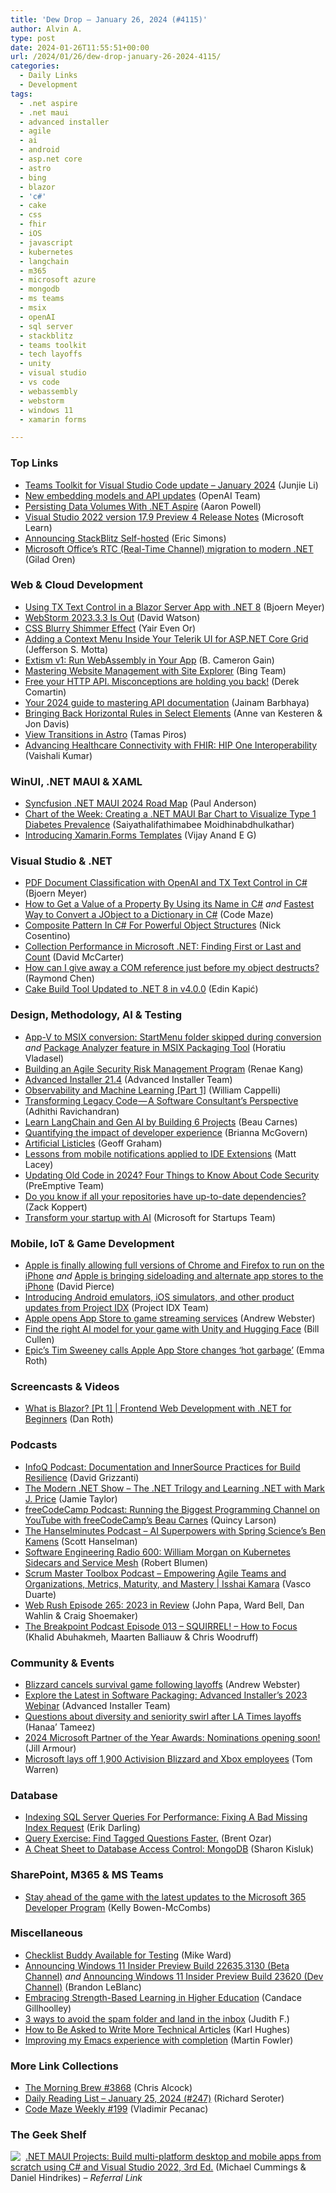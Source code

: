 ```yaml
---
title: 'Dew Drop – January 26, 2024 (#4115)'
author: Alvin A.
type: post
date: 2024-01-26T11:55:51+00:00
url: /2024/01/26/dew-drop-january-26-2024-4115/
categories:
  - Daily Links
  - Development
tags:
  - .net aspire
  - .net maui
  - advanced installer
  - agile
  - ai
  - android
  - asp.net core
  - astro
  - bing
  - blazor
  - 'c#'
  - cake
  - css
  - fhir
  - iOS
  - javascript
  - kubernetes
  - langchain
  - m365
  - microsoft azure
  - mongodb
  - ms teams
  - msix
  - openAI
  - sql server
  - stackblitz
  - teams toolkit
  - tech layoffs
  - unity
  - visual studio
  - vs code
  - webassembly
  - webstorm
  - windows 11
  - xamarin forms

---
```

### <a name="top"></a>Top Links

  * <a href="https://devblogs.microsoft.com/microsoft365dev/teams-toolkit-for-visual-studio-code-update-january-2024/" target="_blank" rel="noopener">Teams Toolkit for Visual Studio Code update – January 2024</a> (Junjie Li)
  * <a href="https://openai.com/blog/new-embedding-models-and-api-updates" target="_blank" rel="noopener">New embedding models and API updates</a> (OpenAI Team)
  * <a href="https://www.aaron-powell.com/posts/2024-01-23-persisting-data-volumes-with-dotnet-aspire/" target="_blank" rel="noopener">Persisting Data Volumes With .NET Aspire</a> (Aaron Powell)
  * <a href="https://learn.microsoft.com/en-us/visualstudio/releases/2022/release-notes-preview#1790-pre4--visual-studio-2022-version-179-preview-4" target="_blank" rel="noopener">Visual Studio 2022 version 17.9 Preview 4 Release Notes</a> (Microsoft Learn)
  * <a href="https://blog.stackblitz.com/posts/stackblitz-self-hosted/" target="_blank" rel="noopener">Announcing StackBlitz Self-hosted</a> (Eric Simons)
  * <a href="https://devblogs.microsoft.com/dotnet/office-rtc-dotnet-migration/" target="_blank" rel="noopener">Microsoft Office’s RTC (Real-Time Channel) migration to modern .NET</a> (Gilad Oren)



### <a name="web"></a>Web & Cloud Development

  * <a href="https://www.textcontrol.com/blog/2024/01/25/using-tx-text-control-in-an-blazor-server-app-with-net-8/" target="_blank" rel="noopener">Using TX Text Control in a Blazor Server App with .NET 8</a> (Bjoern Meyer)
  * <a href="https://blog.jetbrains.com/webstorm/2024/01/webstorm-2023-3-3/" target="_blank" rel="noopener">WebStorm 2023.3.3 Is Out</a> (David Watson)
  * <a href="https://smashingmagazine.com/2024/01/css-blurry-shimmer-effect/" target="_blank" rel="noopener">CSS Blurry Shimmer Effect</a> (Yair Even Or)
  * <a href="https://www.telerik.com/blogs/adding-context-menu-telerik-ui-aspnet-core-grid" target="_blank" rel="noopener">Adding a Context Menu Inside Your Telerik UI for ASP.NET Core Grid</a> (Jefferson S. Motta)
  * <a href="https://thenewstack.io/extism-v1-run-webassembly-in-your-app/" target="_blank" rel="noopener">Extism v1: Run WebAssembly in Your App</a> (B. Cameron Gain)
  * <a href="https://blogs.bing.com/webmaster/January/Mastering-Website-Management-with-Site-Explorer" target="_blank" rel="noopener">Mastering Website Management with Site Explorer</a> (Bing Team)
  * <a href="https://codeopinion.com/free-your-http-api-misconceptions-are-holding-you-back/" target="_blank" rel="noopener">Free your HTTP API. Misconceptions are holding you back!</a> (Derek Comartin)
  * <a href="https://blog.postman.com/2024-guide-to-mastering-api-documentation/" target="_blank" rel="noopener">Your 2024 guide to mastering API documentation</a> (Jainam Barbhaya)
  * <a href="https://webkit.org/blog/14933/bringing-back-horizontal-rules-in-select-elements/" target="_blank" rel="noopener">Bringing Back Horizontal Rules in Select Elements</a> (Anne van Kesteren & Jon Davis)
  * <a href="https://www.sitepoint.com/view-transitions-in-astro/?utm_source=rss" target="_blank" rel="noopener">View Transitions in Astro</a> (Tamas Piros)
  * <a href="https://blog.genzeon.com/advancing-healthcare-connectivity-with-fhir" target="_blank" rel="noopener">Advancing Healthcare Connectivity with FHIR: HIP One Interoperability</a> (Vaishali Kumar)



### <a name="silverlight"></a>WinUI, .NET MAUI & XAML

  * <a href="https://www.syncfusion.com/blogs/post/dotnet-maui-2024-road-map.aspx?utm_source=alvinashcraft&utm_medium=email&utm_campaign=alvinashcraft_blog_edmjan24" target="_blank" rel="noopener">Syncfusion .NET MAUI 2024 Road Map</a> (Paul Anderson)
  * <a href="https://www.syncfusion.com/blogs/post/dotnet-maui-bar-chart-diabetes.aspx?utm_source=alvinashcraft&utm_medium=email&utm_campaign=alvinashcraft_blog_edmjan24" target="_blank" rel="noopener">Chart of the Week: Creating a .NET MAUI Bar Chart to Visualize Type 1 Diabetes Prevalence</a> (Saiyathalifathimabee Moidhinabdhulkathar)
  * <a href="https://egvijayanand.in/2024/01/26/introducing-xamarin-forms-templates/" target="_blank" rel="noopener">Introducing Xamarin.Forms Templates</a> (Vijay Anand E G)



### <a name="dotnet"></a>Visual Studio & .NET

  * <a href="https://www.textcontrol.com/blog/2024/01/26/pdf-document-classification-with-openai-and-tx-text-control-in-csharp/" target="_blank" rel="noopener">PDF Document Classification with OpenAI and TX Text Control in C#</a> (Bjoern Meyer)
  * <a href="https://code-maze.com/csharp-get-a-value-of-a-property-by-using-its-name/" target="_blank" rel="noopener">How to Get a Value of a Property By Using its Name in C#</a> _and_ <a href="https://code-maze.com/csharp-convert-a-jobject-to-a-dictionary/" target="_blank" rel="noopener">Fastest Way to Convert a JObject to a Dictionary in C#</a> (Code Maze)
  * <a href="https://www.devleader.ca/2024/01/25/composite-pattern-in-c-for-powerful-object-structures/" target="_blank" rel="noopener">Composite Pattern In C# For Powerful Object Structures</a> (Nick Cosentino)
  * <a href="https://dotnettips.wordpress.com/2024/01/25/collection-performance-in-microsoft-net-finding-first-or-last-and-count/" target="_blank" rel="noopener">Collection Performance in Microsoft .NET: Finding First or Last and Count</a> (David McCarter)
  * <a href="https://devblogs.microsoft.com/oldnewthing/20240125-00/?p=109317" target="_blank" rel="noopener">How can I give away a COM reference just before my object destructs?</a> (Raymond Chen)
  * <a href="https://www.infoq.com/news/2024/01/cake-build-dotnet-8/?utm_campaign=infoq_content&utm_source=infoq&utm_medium=feed&utm_term=global" target="_blank" rel="noopener">Cake Build Tool Updated to .NET 8 in v4.0.0</a> (Edin Kapić)



### <a name="design"></a>Design, Methodology, AI & Testing

  * <a href="https://www.advancedinstaller.com/appv-to-msix-startmenu-folder.html" target="_blank" rel="noopener">App-V to MSIX conversion: StartMenu folder skipped during conversion</a> _and_ <a href="https://www.advancedinstaller.com/package-analyzer-feature-by-msix-packaging-tool.html" target="_blank" rel="noopener">Package Analyzer feature in MSIX Packaging Tool</a> (Horatiu Vladasel)
  * <a href="https://blog.developer.adobe.com/building-an-agile-security-risk-management-program-b18dd28143be?source=rss----9342990108af---4" target="_blank" rel="noopener">Building an Agile Security Risk Management Program</a> (Renae Kang)
  * <a href="https://www.advancedinstaller.com/release-21.4.html" target="_blank" rel="noopener">Advanced Installer 21.4</a> (Advanced Installer Team)
  * <a href="https://www.splunk.com/en_us/blog/devops/observability-and-machine-learning.html" target="_blank" rel="noopener">Observability and Machine Learning [Part 1]</a> (William Cappelli)
  * <a href="https://adhithiravi.medium.com/transforming-legacy-code-a-software-consultants-perspective-943495cb6795?source=rss-d557f5db78e7------2" target="_blank" rel="noopener">Transforming Legacy Code — A Software Consultant’s Perspective</a> (Adhithi Ravichandran)
  * <a href="https://www.freecodecamp.org/news/learn-langchain-and-gen-ai-by-building-6-projects/" target="_blank" rel="noopener">Learn LangChain and Gen AI by Building 6 Projects</a> (Beau Carnes)
  * <a href="https://azure.microsoft.com/en-us/blog/quantifying-the-impact-of-developer-experience/" target="_blank" rel="noopener">Quantifying the impact of developer experience</a> (Brianna McGovern)
  * <a href="https://geoffgraham.me/artificial-listicles/" target="_blank" rel="noopener">Artificial Listicles</a> (Geoff Graham)
  * <a href="https://www.mrlacey.com/2024/01/lessons-from-mobile-notifications.html" target="_blank" rel="noopener">Lessons from mobile notifications applied to IDE Extensions</a> (Matt Lacey)
  * <a href="https://www.preemptive.com/updating-old-code-in-2024-four-things-to-know-about-code-security/" target="_blank" rel="noopener">Updating Old Code in 2024? Four Things to Know About Code Security</a> (PreEmptive Team)
  * <a href="https://github.blog/2024-01-25-do-you-know-if-all-your-repositories-have-up-to-date-dependencies/" target="_blank" rel="noopener">Do you know if all your repositories have up-to-date dependencies?</a> (Zack Koppert)
  * <a href="https://www.microsoft.com/en-us/startups/ai" target="_blank" rel="noopener">Transform your startup with AI</a> (Microsoft for Startups Team)



### <a name="mobile"></a>Mobile, IoT & Game Development

  * <a href="https://www.theverge.com/2024/1/25/24050478/apple-ios-17-4-browser-engines-eu" target="_blank" rel="noopener">Apple is finally allowing full versions of Chrome and Firefox to run on the iPhone</a> _and_ <a href="https://www.theverge.com/2024/1/25/24050200/apple-third-party-app-stores-allowed-iphone-ios-europe-digital-markets-act" target="_blank" rel="noopener">Apple is bringing sideloading and alternate app stores to the iPhone</a> (David Pierce)
  * <a href="http://developers.googleblog.com/2024/01/project-idx-product-updates.html" target="_blank" rel="noopener">Introducing Android emulators, iOS simulators, and other product updates from Project IDX</a> (Project IDX Team)
  * <a href="https://www.theverge.com/2024/1/25/24050430/apple-app-store-game-streaming" target="_blank" rel="noopener">Apple opens App Store to game streaming services</a> (Andrew Webster)
  * <a href="https://blog.unity.com/games/hugging-face-ai-models-and-more-sentis-updates" target="_blank" rel="noopener">Find the right AI model for your game with Unity and Hugging Face</a> (Bill Cullen)
  * <a href="https://www.theverge.com/2024/1/25/24050696/epic-games-tim-sweeney-apple-app-store-response" target="_blank" rel="noopener">Epic’s Tim Sweeney calls Apple App Store changes ‘hot garbage’</a> (Emma Roth)



### <a name="videos"></a>Screencasts & Videos

  * <a href="http://www.youtube.com/watch?v=sIIfnGqEIds" target="_blank" rel="noopener">What is Blazor? [Pt 1] | Frontend Web Development with .NET for Beginners</a> (Dan Roth)



### <a name="podcasts"></a>Podcasts

  * <a href="https://www.infoq.com/podcasts/documentation-innersource-practices-build-resilience/" target="_blank" rel="noopener">InfoQ Podcast: Documentation and InnerSource Practices for Build Resilience</a> (David Grizzanti)
  * <a href="https://dotnetcore.show/season-6/the-net-trilogy-and-learning-net-with-mark-j-price/" target="_blank" rel="noopener">The Modern .NET Show &#8211; The .NET Trilogy and Learning .NET with Mark J. Price</a> (Jamie Taylor)
  * <a href="https://www.freecodecamp.org/news/podcast-biggest-youtube-programming-channel-beau-carnes/" target="_blank" rel="noopener">freeCodeCamp Podcast: Running the Biggest Programming Channel on YouTube with freeCodeCamp&#8217;s Beau Carnes</a> (Quincy Larson)
  * <a href="https://www.hanselminutes.com/929/ai-superpowers-with-spring-sciences-ben-kamens" target="_blank" rel="noopener">The Hanselminutes Podcast &#8211; AI Superpowers with Spring Science&#8217;s Ben Kamens</a> (Scott Hanselman)
  * <a href="https://se-radio.net/2024/01/se-radio-600-william-morgan-on-kubernetes-sidecars-and-service-mesh/" target="_blank" rel="noopener">Software Engineering Radio 600: William Morgan on Kubernetes Sidecars and Service Mesh</a> (Robert Blumen)
  * <a href="https://scrummastertoolbox.libsyn.com/empowering-agile-teams-and-organizations-metrics-maturity-and-mastery-isshai-kamara" target="_blank" rel="noopener">Scrum Master Toolbox Podcast &#8211; Empowering Agile Teams and Organizations, Metrics, Maturity, and Mastery | Isshai Kamara</a> (Vasco Duarte)
  * <a href="https://www.webrush.io/episodes/episode-265-2023-in-review" target="_blank" rel="noopener">Web Rush Episode 265: 2023 in Review</a> (John Papa, Ward Bell, Dan Wahlin & Craig Shoemaker)
  * <a href="https://www.breakpoint.show/podcast/episode-013-squirrel-how-to-focus/" target="_blank" rel="noopener">The Breakpoint Podcast Episode 013 – SQUIRREL! – How to Focus</a> (Khalid Abuhakmeh, Maarten Balliauw & Chris Woodruff)



### <a name="events"></a>Community & Events

  * <a href="https://www.theverge.com/2024/1/25/24050297/blizzard-survival-game-cancelled-layoffs" target="_blank" rel="noopener">Blizzard cancels survival game following layoffs</a> (Andrew Webster)
  * <a href="https://www.advancedinstaller.com/webinar-advanced-installer-2023-rewind.html" target="_blank" rel="noopener">Explore the Latest in Software Packaging: Advanced Installer&#8217;s 2023 Webinar</a> (Advanced Installer Team)
  * <a href="https://www.niemanlab.org/2024/01/questions-about-diversity-and-seniority-swirl-after-la-times-layoffs/" target="_blank" rel="noopener">Questions about diversity and seniority swirl after LA Times layoffs</a> (Hanaa&#8217; Tameez)
  * <a href="https://techcommunity.microsoft.com/t5/partner-news/2024-microsoft-partner-of-the-year-awards-nominations-opening/ba-p/4031219" target="_blank" rel="noopener">2024 Microsoft Partner of the Year Awards: Nominations opening soon!</a> (Jill Armour)
  * <a href="https://www.theverge.com/2024/1/25/24049050/microsoft-activision-blizzard-layoffs" target="_blank" rel="noopener">Microsoft lays off 1,900 Activision Blizzard and Xbox employees</a> (Tom Warren)



### <a name="sql"></a>Database

  * <a href="https://erikdarling.com/indexing-sql-server-queries-for-performance-fixing-a-bad-missing-index-request/" target="_blank" rel="noopener">Indexing SQL Server Queries For Performance: Fixing A Bad Missing Index Request</a> (Erik Darling)
  * <a href="https://www.brentozar.com/archive/2024/01/query-exercise-find-tagged-questions-faster/" target="_blank" rel="noopener">Query Exercise: Find Tagged Questions Faster.</a> (Brent Ozar)
  * <a href="https://thenewstack.io/a-cheat-sheet-to-database-access-control-mongodb/" target="_blank" rel="noopener">A Cheat Sheet to Database Access Control: MongoDB</a> (Sharon Kisluk)



### <a name="sp"></a>SharePoint, M365 & MS Teams

  * <a href="https://devblogs.microsoft.com/microsoft365dev/stay-ahead-of-the-game-with-the-latest-updates-to-the-microsoft-365-developer-program/" target="_blank" rel="noopener">Stay ahead of the game with the latest updates to the Microsoft 365 Developer Program</a> (Kelly Bowen-McCombs)



### <a name="misc"></a>Miscellaneous

  * <a href="https://mike-ward.net/2024/01/10/checklist-buddy-available-for-testing/" target="_blank" rel="noopener">Checklist Buddy Available for Testing</a> (Mike Ward)
  * <a href="https://blogs.windows.com/windows-insider/2024/01/25/announcing-windows-11-insider-preview-build-22635-3130-beta-channel/" target="_blank" rel="noopener">Announcing Windows 11 Insider Preview Build 22635.3130 (Beta Channel)</a> _and_ <a href="https://blogs.windows.com/blog/2024/01/25/announcing-windows-11-insider-preview-build-23620-dev-channel/" target="_blank" rel="noopener">Announcing Windows 11 Insider Preview Build 23620 (Dev Channel)</a> (Brandon LeBlanc)
  * <a href="https://pivision.io/2024/01/24/embracing-strength-based-learning-in-higher-education/" target="_blank" rel="noopener">Embracing Strength-Based Learning in Higher Education</a> (Candace Gillhoolley)
  * <a href="https://www.zoho.com/blog/marketplace/3-ways-to-avoid-the-spam-folder-and-land-in-the-inbox.html" target="_blank" rel="noopener">3 ways to avoid the spam folder and land in the inbox</a> (Judith F.)
  * <a href="https://draft.dev/learn/how-to-be-asked-to-write-more-technical-articles" target="_blank" rel="noopener">How to Be Asked to Write More Technical Articles</a> (Karl Hughes)
  * <a href="https://martinfowler.com/articles/2024-emacs-completion.html" target="_blank" rel="noopener">Improving my Emacs experience with completion</a> (Martin Fowler)



### <a name="links"></a>More Link Collections

  * <a href="https://blog.cwa.me.uk/2024/01/26/the-morning-brew-3868/" target="_blank" rel="noopener">The Morning Brew #3868</a> (Chris Alcock)
  * <a href="https://seroter.com/2024/01/25/daily-reading-list-january-25-2024-247/" target="_blank" rel="noopener">Daily Reading List – January 25, 2024 (#247)</a> (Richard Seroter)
  * <a href="https://code-maze.com/code-maze-weekly-199/" target="_blank" rel="noopener">Code Maze Weekly #199</a> (Vladimir Pecanac)



### <a name="shelf"></a>The Geek Shelf

<a href="https://www.amazon.com/dp/1837634912/?tag=amavin-20" target="_blank" rel="noopener"><img decoding="async" align="left" style="margin: 0px 4px 0px 0px; border: 0px currentcolor; border-image: none; float: left; display: inline; background-image: none;" src="https://m.media-amazon.com/images/I/41wuWzlPJcL._SS135_.jpg" border="0" /></a>&nbsp;<a href="https://www.amazon.com/dp/1837634912/?tag=amavin-20" target="_blank" rel="noopener">.NET MAUI Projects: Build multi-platform desktop and mobile apps from scratch using C# and Visual Studio 2022, 3rd Ed.</a> (Michael Cummings & Daniel Hindrikes) _&#8211; Referral Link_